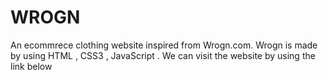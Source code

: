 # WROGN
An ecommrece  clothing website inspired from Wrogn.com.
Wrogn is made by using HTML , CSS3 , JavaScript .
We can visit the website by using the link below
